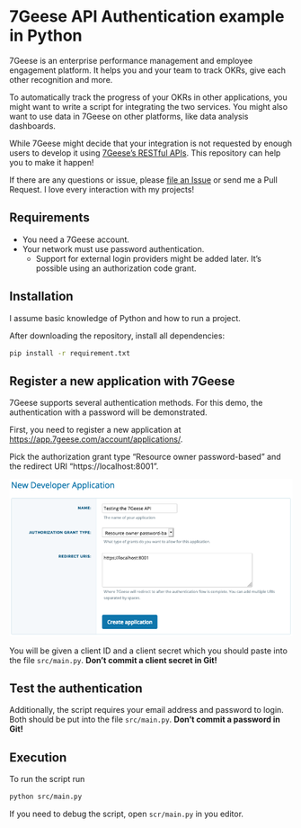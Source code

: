 # 7Geese API Authentication example in Python
7Geese is an enterprise performance management and employee engagement platform. It helps you and your team to track OKRs, give each other recognition and more.

To automatically track the progress of your OKRs in other applications, you might want to write a script for integrating the two services. You might also want to use data in 7Geese on other platforms, like data analysis dashboards.

While 7Geese might decide that your integration is not requested by enough users to develop it using [7Geese’s RESTful APIs](https://support.7geese.com/hc/en-us/articles/206301887-API-App-Integrations#restful-apis). This repository can help you to make it happen!

If there are any questions or issue, please [file an Issue](https://github.com/7Geese/7geese-nodejs-api-example/issues) or send me a Pull Request. I love every interaction with my projects!

## Requirements
* You need a 7Geese account.
* Your network must use password authentication.
  * Support for external login providers might be added later. It’s possible using an authorization code grant.

## Installation
I assume basic knowledge of Python and how to run a project.

After downloading the repository, install all dependencies:

```bash
pip install -r requirement.txt
```

## Register a new application with 7Geese
7Geese supports several authentication methods. For this demo, the authentication with a password will be demonstrated.

First, you need to register a new application at https://app.7geese.com/account/applications/.

Pick the authorization grant type “Resource owner password-based” and the redirect URI “https://localhost:8001”.

![](docs/images/new-test-application.png)

You will be given a client ID and a client secret which you should paste into the file `src/main.py`. **Don’t commit a client secret in Git!**

## Test the authentication
Additionally, the script requires your email address and password to login. Both should be put into the file `src/main.py`. **Don’t commit a password in Git!**

## Execution
To run the script run

```bash
python src/main.py
```

If you need to debug the script, open `scr/main.py` in you editor.
